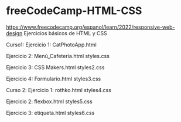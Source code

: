 # freeCodeCamp-HTML-CSS
https://www.freecodecamp.org/espanol/learn/2022/responsive-web-design
Ejercicios básicos de HTML y CSS

Curso1:
Ejercicio 1:
CatPhotoApp.html

Ejercicio 2:
Menú_Cafeteria.html
styles.css

Ejercicio 3:
CSS Makers.html
styles2.css

Ejercicio 4:
Formulario.html
styles3.css

Curso 2:
Ejercicio 1:
rothko.html
styles4.css

Ejercicio 2:
flexbox.html
styles5.css

Ejercicio 3:
etiqueta.html
styles6.css
